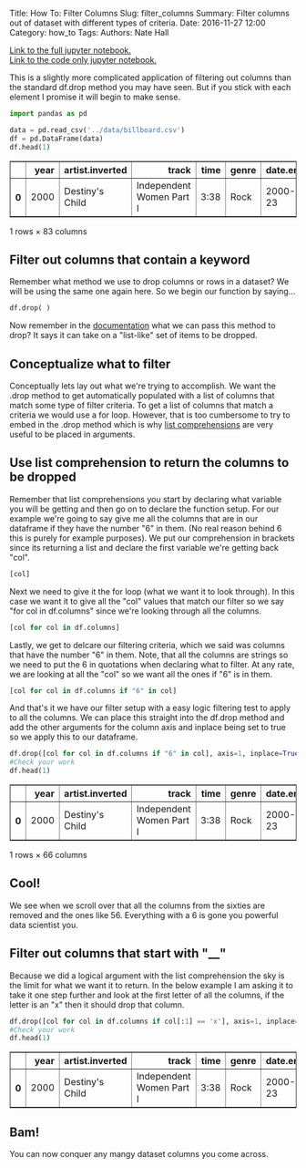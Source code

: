 Title: How To: Filter Columns
Slug: filter_columns
Summary: Filter columns out of dataset with different types of criteria.
Date: 2016-11-27 12:00
Category: how_to
Tags:
Authors: Nate Hall

<a href="https://nbviewer.jupyter.org/github/nathan-hall/nathan-hall.github.io/blob/pelican/content/wrangling_data/filter_out_columns.ipynb" target="_blank">Link to the full jupyter notebook.</a><br/>
<a href="https://nbviewer.jupyter.org/github/nathan-hall/nathan-hall.github.io/blob/pelican/content/wrangling_data/filter_out_columns_code.ipynb" target="_blank">Link to the code only jupyter notebook.</a>

This is a slightly more complicated application of filtering out columns than the standard df.drop method you may have seen. But if you stick with each element I promise it will begin to make sense.


```python
import pandas as pd
```


```python
data = pd.read_csv('../data/billboard.csv')
df = pd.DataFrame(data)
df.head(1)
```




<div>
<table border="1" class="dataframe">
  <thead>
    <tr style="text-align: right;">
      <th></th>
      <th>year</th>
      <th>artist.inverted</th>
      <th>track</th>
      <th>time</th>
      <th>genre</th>
      <th>date.entered</th>
      <th>date.peaked</th>
      <th>x1st.week</th>
      <th>x2nd.week</th>
      <th>x3rd.week</th>
      <th>...</th>
      <th>x67th.week</th>
      <th>x68th.week</th>
      <th>x69th.week</th>
      <th>x70th.week</th>
      <th>x71st.week</th>
      <th>x72nd.week</th>
      <th>x73rd.week</th>
      <th>x74th.week</th>
      <th>x75th.week</th>
      <th>x76th.week</th>
    </tr>
  </thead>
  <tbody>
    <tr>
      <th>0</th>
      <td>2000</td>
      <td>Destiny's Child</td>
      <td>Independent Women Part I</td>
      <td>3:38</td>
      <td>Rock</td>
      <td>2000-09-23</td>
      <td>2000-11-18</td>
      <td>78</td>
      <td>63.0</td>
      <td>49.0</td>
      <td>...</td>
      <td>NaN</td>
      <td>NaN</td>
      <td>NaN</td>
      <td>NaN</td>
      <td>NaN</td>
      <td>NaN</td>
      <td>NaN</td>
      <td>NaN</td>
      <td>NaN</td>
      <td>NaN</td>
    </tr>
  </tbody>
</table>
<p>1 rows × 83 columns</p>
</div>



## Filter out columns that contain a keyword
Remember what method we use to drop columns or rows in a dataset? We will be using the same one again here. So we begin our function by saying...
```python
df.drop( )
```
Now remember in the <a href="http://pandas.pydata.org/pandas-docs/stable/generated/pandas.DataFrame.drop.html" target="_blank">documentation</a> what we can pass this method to drop? It says it can take on a "list-like" set of items to be dropped.
## Conceptualize what to filter
Conceptually lets lay out what we're trying to accomplish. We want the .drop method to get automatically populated with a list of columns that match some type of filter criteria. To get a list of columns that match a criteria we would use a for loop. However, that is too cumbersome to try to embed in the .drop method which is why <a href="https://docs.python.org/2/tutorial/datastructures.html#list-comprehensions" target="_blank">list comprehensions</a> are very useful to be placed in arguments.
## Use list comprehension to return the columns to be dropped
Remember that list comprehensions you start by declaring what variable you will be getting and then go on to declare the function setup. For our example we're going to say give me all the columns that are in our dataframe if they have the number "6" in them. (No real reason behind 6 this is purely for example purposes). We put our comprehension in brackets since its returning a list and declare the first variable we're getting back "col".
```python
[col]
```
Next we need to give it the for loop (what we want it to look through). In this case we want it to give all the "col" values that match our filter so we say "for col in df.columns" since we're looking through all the columns.
```python
[col for col in df.columns]
```
Lastly, we get to delcare our filtering criteria, which we said was columns that have the number "6" in them. Note, that all the columns are strings so we need to put the 6 in quotations when declaring what to filter. At any rate, we are looking at all the "col" so we want all the ones if "6" is in them.
```python
[col for col in df.columns if "6" in col]
```
And that's it we have our filter setup with a easy logic filtering test to apply to all the columns. We can place this straight into the df.drop method and add the other arguments for the column axis and inplace being set to true so we apply this to our dataframe.


```python
df.drop([col for col in df.columns if "6" in col], axis=1, inplace=True)
#Check your work
df.head(1)
```




<div>
<table border="1" class="dataframe">
  <thead>
    <tr style="text-align: right;">
      <th></th>
      <th>year</th>
      <th>artist.inverted</th>
      <th>track</th>
      <th>time</th>
      <th>genre</th>
      <th>date.entered</th>
      <th>date.peaked</th>
      <th>x1st.week</th>
      <th>x2nd.week</th>
      <th>x3rd.week</th>
      <th>...</th>
      <th>x55th.week</th>
      <th>x57th.week</th>
      <th>x58th.week</th>
      <th>x59th.week</th>
      <th>x70th.week</th>
      <th>x71st.week</th>
      <th>x72nd.week</th>
      <th>x73rd.week</th>
      <th>x74th.week</th>
      <th>x75th.week</th>
    </tr>
  </thead>
  <tbody>
    <tr>
      <th>0</th>
      <td>2000</td>
      <td>Destiny's Child</td>
      <td>Independent Women Part I</td>
      <td>3:38</td>
      <td>Rock</td>
      <td>2000-09-23</td>
      <td>2000-11-18</td>
      <td>78</td>
      <td>63.0</td>
      <td>49.0</td>
      <td>...</td>
      <td>NaN</td>
      <td>NaN</td>
      <td>NaN</td>
      <td>NaN</td>
      <td>NaN</td>
      <td>NaN</td>
      <td>NaN</td>
      <td>NaN</td>
      <td>NaN</td>
      <td>NaN</td>
    </tr>
  </tbody>
</table>
<p>1 rows × 66 columns</p>
</div>



## Cool!
We see when we scroll over that all the columns from the sixties are removed and the ones like 56. Everything with a 6 is gone you powerful data scientist you.

## Filter out columns that start with "__"
Because we did a logical argument with the list comprehension the sky is the limit for what we want it to return. In the below example I am asking it to take it one step further and look at the first letter of all the columns, if the letter is an "x" then it should drop that column.


```python
df.drop([col for col in df.columns if col[:1] == 'x'], axis=1, inplace=True)
#Check your work
df.head(1)
```




<div>
<table border="1" class="dataframe">
  <thead>
    <tr style="text-align: right;">
      <th></th>
      <th>year</th>
      <th>artist.inverted</th>
      <th>track</th>
      <th>time</th>
      <th>genre</th>
      <th>date.entered</th>
      <th>date.peaked</th>
    </tr>
  </thead>
  <tbody>
    <tr>
      <th>0</th>
      <td>2000</td>
      <td>Destiny's Child</td>
      <td>Independent Women Part I</td>
      <td>3:38</td>
      <td>Rock</td>
      <td>2000-09-23</td>
      <td>2000-11-18</td>
    </tr>
  </tbody>
</table>
</div>



## Bam!
You can now conquer any mangy dataset columns you come across.
